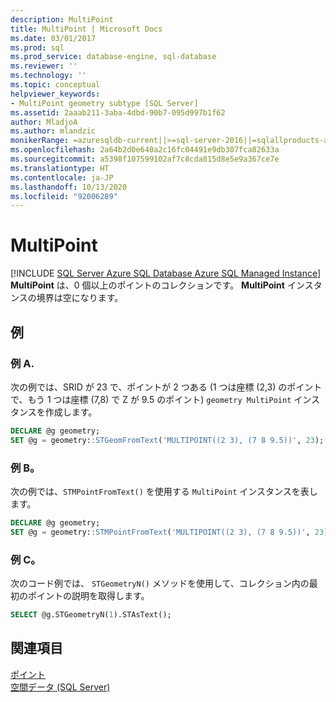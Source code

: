 ```yaml
---
description: MultiPoint
title: MultiPoint | Microsoft Docs
ms.date: 03/01/2017
ms.prod: sql
ms.prod_service: database-engine, sql-database
ms.reviewer: ''
ms.technology: ''
ms.topic: conceptual
helpviewer_keywords:
- MultiPoint geometry subtype [SQL Server]
ms.assetid: 2aaab211-3aba-4dbd-90b7-095d997b1f62
author: MladjoA
ms.author: mlandzic
monikerRange: =azuresqldb-current||>=sql-server-2016||=sqlallproducts-allversions||>=sql-server-linux-2017||=azuresqldb-mi-current
ms.openlocfilehash: 2a64b2d0e640a2c16fc04491e9db307fca82633a
ms.sourcegitcommit: a5398f107599102af7c8cda815d8e5e9a367ce7e
ms.translationtype: HT
ms.contentlocale: ja-JP
ms.lasthandoff: 10/13/2020
ms.locfileid: "92006289"
---
```

# <a name="multipoint"></a>MultiPoint
[!INCLUDE [SQL Server Azure SQL Database Azure SQL Managed Instance](../../includes/applies-to-version/sql-asdb-asdbmi.md)]
  **MultiPoint** は、0 個以上のポイントのコレクションです。 **MultiPoint** インスタンスの境界は空になります。  
  
## <a name="examples"></a>例  

### <a name="example-a"></a>例 A.
次の例では、SRID が 23 で、ポイントが 2 つある (1 つは座標 (2,3) のポイントで、もう 1 つは座標 (7,8) で Z が 9.5 のポイント) `geometry MultiPoint` インスタンスを作成します。  
  
```sql  
DECLARE @g geometry;  
SET @g = geometry::STGeomFromText('MULTIPOINT((2 3), (7 8 9.5))', 23);  
```  
  
### <a name="example-b"></a>例 B。 
次の例では、`STMPointFromText()` を使用する `MultiPoint` インスタンスを表します。  
  
```sql  
DECLARE @g geometry;  
SET @g = geometry::STMPointFromText('MULTIPOINT((2 3), (7 8 9.5))', 23);  
```  
  
### <a name="example-c"></a>例 C。
次のコード例では、 `STGeometryN()` メソッドを使用して、コレクション内の最初のポイントの説明を取得します。  
  
```sql  
SELECT @g.STGeometryN(1).STAsText();  
```  
  
## <a name="see-also"></a>関連項目  
 [ポイント](../../relational-databases/spatial/point.md)   
 [空間データ &#40;SQL Server&#41;](../../relational-databases/spatial/spatial-data-sql-server.md)  
  
  
